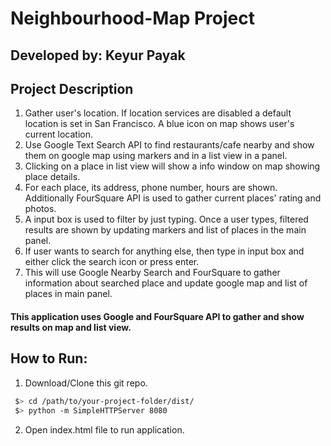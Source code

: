 # Neighbourhood-Map Project
## Developed by: Keyur Payak
## Project Description
1. Gather user's location. If location services are disabled a default location is set in San Francisco. A blue icon on map shows user's current location.
2. Use Google Text Search API to find restaurants/cafe nearby and show them on google map using markers and in a list view in a panel.
3. Clicking on a place in list view will show a info window on map showing place details.
4. For each place, its address, phone number, hours are shown. Additionally FourSquare API is used to gather current places' rating and photos. 
5. A input box is used to filter by just typing. Once a user types, filtered results are shown by updating markers and list of places in the main panel.
6. If user wants to search for anything else, then type in input box and either click the search icon or press enter. 
7. This will use Google Nearby Search and FourSquare to gather information about searched place and update google map and list of places in main panel.

#### This application uses Google and FourSquare API to gather and show results on map and list view.

## How to Run:
1. Download/Clone this git repo.
 ```bash
  $> cd /path/to/your-project-folder/dist/
  $> python -m SimpleHTTPServer 8080
  ```
  
2. Open index.html file to run application.
